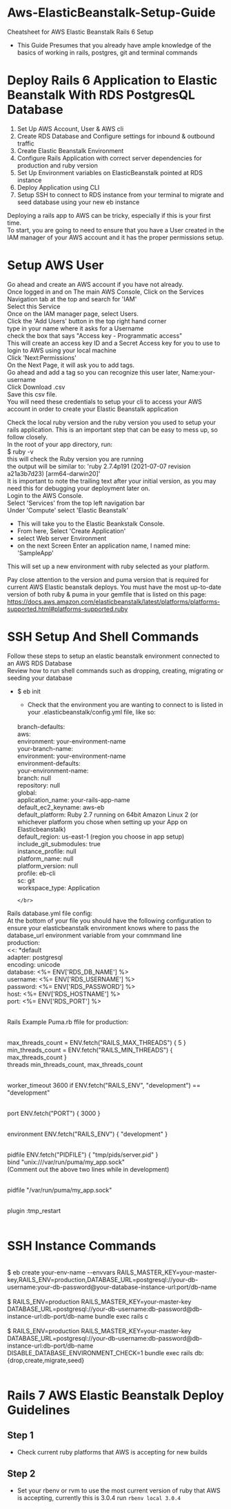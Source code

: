 # Aws-ElasticBeanstalk-Setup-Guide
Cheatsheet for AWS Elastic Beanstalk Rails 6 Setup </br>
- This Guide Presumes that you already have ample knowledge of the basics of working in rails, postgres, git and terminal commands

# Deploy Rails 6 Application to Elastic Beanstalk With RDS PostgresQL Database
  1) Set Up AWS Account, User & AWS cli
  2) Create RDS Database and Configure settings for inbound & outbound traffic
  3) Create Elastic Beanstalk Environment 
  4) Configure Rails Application with correct server dependencies for production and ruby version
  5) Set Up Environment variables on ElasticBeanstalk pointed at RDS instance
  6) Deploy Application using CLI
  7) Setup SSH to connect to RDS instance from your terminal to migrate and seed database using your new eb instance
  
Deploying a rails app to AWS can be tricky, especially if this is your first time. 
</br>
To start, you are going to need to ensure that you have a User created in the IAM manager of your AWS account and it has the proper permissions setup. 
</br>

# Setup AWS User
Go ahead and create an AWS account if you have not already.
</br>
Once logged in and on The main AWS Console, Click on the Services Navigation tab at the top and search for 'IAM' 
</br>
Select this Service
</br>
Once on the IAM manager page, select Users.
</br>
Click the 'Add Users' button in the top right hand corner
</br>
type in your name where it asks for a Username
<br>
check the box that says "Access key - Programmatic access"
</br>
This will create an access key ID and a Secret Access key for you to use to login to AWS using your local machine
<br/>
Click 'Next:Permissions'
<br/>
On the Next Page, it will ask you to add tags.
<br/>
Go ahead and add a tag so you can recognize this user later, Name:your-username
</br>
Click Download .csv
</br>
Save this csv file.
</br>
You will need these credentials to setup your cli to access your AWS account in order to create your Elastic Beanstalk application
</br>

Check the local ruby version and the ruby version you used to setup your rails application.
This is an important step that can be easy to mess up, so follow closely.
</br>
  In the root of your app directory, run: 
  </br>
  $ ruby -v
  </br>
  this will check the Ruby version you are running
  </br>
  the output will be similar to: 'ruby 2.7.4p191 (2021-07-07 revision a21a3b7d23) [arm64-darwin20]'
  </br>
  It is important to note the trailing text after your initial version, as you may need this for debugging your deployment later on.
  </br>
  Login to the AWS Console. 
  </br>
  Select 'Services' from the top left navigation bar
  </br>
  Under 'Compute' select 'Elastic Beanstalk'
  </br>
  - This will take you to the Elastic Beankstalk Console. 
  - From here, Select 'Create Application'
  - select Web server Environment 
  - on the next Screen Enter an application name, I named mine: 'SampleApp'
  
This will set up a new environment with ruby selected as your platform. 

Pay close attention to the version and puma version that is required for current AWS Elastic beanstalk deploys. You must have the most up-to-date version of both ruby & puma in your gemfile that is listed on this page: https://docs.aws.amazon.com/elasticbeanstalk/latest/platforms/platforms-supported.html#platforms-supported.ruby

# SSH Setup And Shell Commands
Follow these steps to setup an elastic beanstalk environment connected to an AWS RDS Database 
</br>
Review how to run shell commands such as dropping, creating, migrating or seeding your database 
</br>
  - $ eb init
    - Check that the environment you are wanting to connect to is listed in your .elasticbeanstalk/config.yml file, like so:
    </br>
      branch-defaults: </br>
        aws: </br>
          environment: your-environment-name </br>
        your-branch-name: </br>
          environment: your-environment-name </br>
      environment-defaults: </br>
        your-environment-name: </br>
          branch: null </br>
          repository: null </br>
      global: </br>
        application_name: your-rails-app-name </br>
        default_ec2_keyname: aws-eb </br>
        default_platform: Ruby 2.7 running on 64bit Amazon Linux 2 (or whichever platform you chose when setting up your App on Elasticbeanstalk) </br>
        default_region: us-east-1 (region you choose in app setup) </br>
        include_git_submodules: true </br>
        instance_profile: null </br>
        platform_name: null </br>
        platform_version: null </br>
        profile: eb-cli </br>
        sc: git </br>
        workspace_type: Application
        
        
        </br>
 Rails database.yml file config:</br>
 At the bottom of your file you should have the following configuration to ensure your elasticbeanstalk environment knows where to pass the database_url environment variable from your commmand line </br>
production: </br>
  <<: *default </br>
  adapter: postgresql </br>
  encoding: unicode </br>
  database: <%= ENV['RDS_DB_NAME'] %> </br>
  username: <%= ENV['RDS_USERNAME'] %> </br>
  password: <%= ENV['RDS_PASSWORD'] %> </br>
  host: <%= ENV['RDS_HOSTNAME'] %> </br>
  port: <%= ENV['RDS_PORT'] %> </br> </br>
  
  Rails Example Puma.rb ffile for production: </br> </br>

max_threads_count = ENV.fetch("RAILS_MAX_THREADS") { 5 } </br>
min_threads_count = ENV.fetch("RAILS_MIN_THREADS") { max_threads_count } </br>
threads min_threads_count, max_threads_count </br> </br>

worker_timeout 3600 if ENV.fetch("RAILS_ENV", "development") == "development" </br> </br>

port ENV.fetch("PORT") { 3000 } </br> </br>

environment ENV.fetch("RAILS_ENV") { "development" } </br> </br>

pidfile ENV.fetch("PIDFILE") { "tmp/pids/server.pid" } </br>
bind "unix:///var/run/puma/my_app.sock" </br> 
(Comment out the above two lines while in development)  </br> </br>

pidfile "/var/run/puma/my_app.sock" </br> </br>

plugin :tmp_restart </br> </br>

# SSH Instance Commands 
</br>
$ eb create your-env-name --envvars RAILS_MASTER_KEY=your-master-key,RAILS_ENV=production,DATABASE_URL=postgresql://your-db-username:your-db-password@your-database-instance-url:port/db-name
</br> </br>
$ RAILS_ENV=production RAILS_MASTER_KEY=your-master-key DATABASE_URL=postgresql://your-db-username:db-password@db-instance-url:db-port/db-name bundle exec rails c
 </br> </br>
 $ RAILS_ENV=production  RAILS_MASTER_KEY=your-master-key DATABASE_URL=postgresql://your-db-username:db-password@db-instance-url:db-port/db-name DISABLE_DATABASE_ENVIRONMENT_CHECK=1 bundle exec rails db:{drop,create,migrate,seed} </br> </br>


# Rails 7 AWS Elastic Beanstalk Deploy Guidelines

## Step 1
- Check current ruby platforms that AWS is accepting for new builds

## Step 2
- Set your rbenv or rvm to use the most current version of ruby that AWS is accepting, currently this is 3.0.4 
run `rbenv local 3.0.4`
